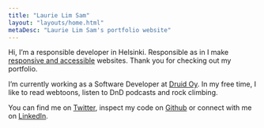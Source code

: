 ```yaml
---
title: "Laurie Lim Sam"
layout: "layouts/home.html"
metaDesc: "Laurie Lim Sam's portfolio website"
---
```


Hi, I’m a responsible developer in Helsinki. Responsible as in I make [responsive and accessible](https://responsibleweb.app/) websites. Thank you for checking out my portfolio.

I’m currently working as a Software Developer at [Druid Oy](https://druid.fi/). In my free time, I like to read webtoons, listen to DnD podcasts and rock climbing.

You can find me on [Twitter](https://twitter.com/laurielimsam), inspect my code on [Github](https://github.com/laurielim) or connect with me on [LinkedIn](https://www.linkedin.com/in/laurielim/).

